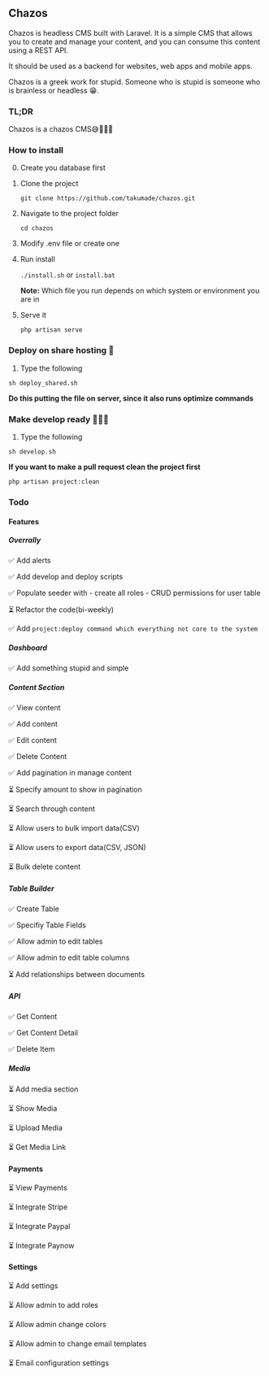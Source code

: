 ## Chazos

Chazos is headless CMS built with Laravel. It is a simple CMS that allows you to create and manage your content, and you can consume this content using a REST API.

It should be used as a backend for websites, web apps and mobile apps.

Chazos is a greek work for stupid. Someone who is stupid is someone who is brainless or headless 😁. 

### TL;DR
Chazos is a chazos CMS😅🤣🤣🤣

### How to install

0. Create you database first

1. Clone the project

    `git clone https://github.com/takumade/chazos.git`

2. Navigate to the project folder

    `cd chazos`

3. Modify .env file or create one
    

4.  Run install

    `./install.sh`  or `install.bat`

    **Note:** Which file you run depends on which system or  environment you are in

8. Serve it

    `php artisan serve`


### Deploy on share hosting 🚀

1. Type the following

`sh deploy_shared.sh`

**Do this putting the file on server, since it also runs optimize commands**

### Make develop ready 👨🏽‍💻

1. Type the following

`sh develop.sh`

**If you want to make a pull request clean the project first**

`php artisan project:clean`

### Todo

#### Features

##### Overrally
✅ Add alerts

✅ Add develop and deploy scripts

✅ Populate seeder with 
     - create all roles 
     - CRUD permissions for user table

⏳ Refactor the code(bi-weekly)

✅ Add `project:deploy command which everything not core to the system`

##### Dashboard
✅ Add something stupid and simple

##### Content Section 
✅ View content

✅ Add content

✅ Edit content

✅ Delete Content

✅ Add pagination in manage content

⏳ Specify amount to show in pagination

⏳ Search through content

⏳ Allow users to bulk import data(CSV)

⏳ Allow users to export data(CSV, JSON)

⏳ Bulk delete content


##### Table Builder
✅ Create Table

✅ Specifiy Table Fields

✅ Allow admin to edit tables

✅ Allow admin to edit table columns

⏳ Add relationships between documents


##### API
✅ Get Content

✅ Get Content Detail

✅ Delete Item


##### Media
⏳ Add media section

⏳ Show Media

⏳ Upload Media

⏳ Get Media Link


#### Payments
⏳ View Payments

⏳ Integrate Stripe

⏳ Integrate Paypal

⏳ Integrate Paynow


#### Settings
⏳ Add settings

⏳ Allow admin to add roles

⏳ Allow admin change colors

⏳ Allow admin to change email templates

⏳ Email configuration settings






